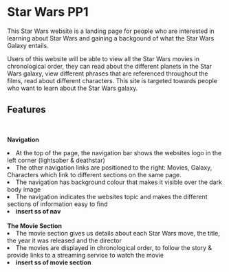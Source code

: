 <h1>Star Wars PP1</h1>

This Star Wars website is a landing page for people who are interested in learning about Star Wars and gaining a backgound of what the Star Wars Galaxy entails. 

Users of this website will be able to view all the Star Wars movies in chronological order, they can read about the different planets in the Star Wars galaxy, view different phrases that are referenced throughout the films, read about different characters. This site is targeted towards people who want to learn about the Star Wars galaxy.

<h2><strong>Features</strong></h2>
<br>

<strong>Navigation</strong>
<li>At the top of the page, the navigation bar shows the websites logo in the left corner (lightsaber & deathstar)</li>
<li>The other navigation links are positioned to the right: Movies, Galaxy, Characters which link to different sections on the same page.</li>
<li>The navigation has background colour that makes it visible over the dark body image</li>
<li>The navigation indicates the websites topic and makes the different sections of information easy to find</li>
<li><strong>insert ss of nav</strong></li>
<br>
<strong>The Movie Section</strong>
<li>The movie section gives us details about each Star Wars move, the title, the year it was released and the director</li>
<li>The movies are displayed in chronological order, to follow the story & provide links to a streaming service to watch the movie</li>
<li><strong>insert ss of movie section</strong></li>

